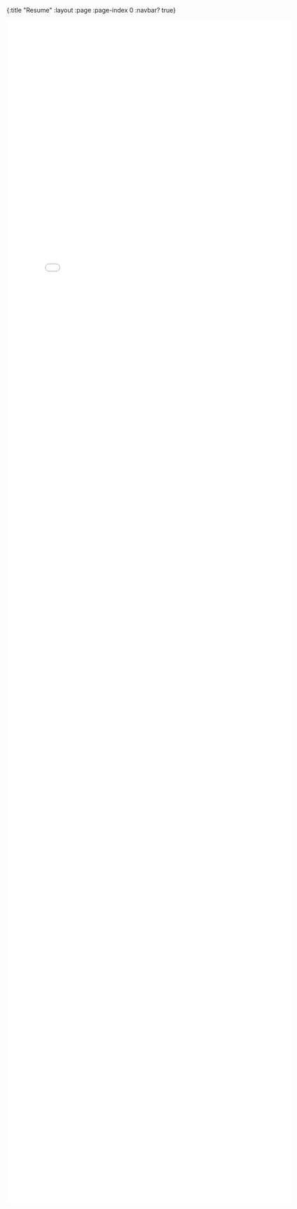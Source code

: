 {:title "Resume"
 :layout :page
 :page-index 0
 :navbar? true}

<embed src="../img/resume.pdf" width="650" height="2700" type='application/pdf'>
